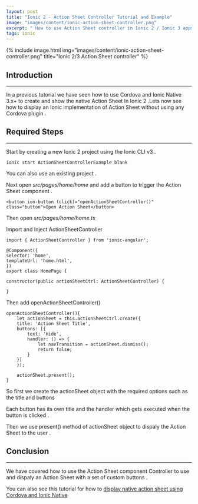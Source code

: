 ```yaml
---
layout: post
title: "Ionic 2 - Action Sheet Controller Tutorial and Example"
image: "images/content/ionic-action-sheet-controller.png"
excerpt: " How to use Action Sheet controller in Ionic 2 / Ionic 3 apps " 
tags: ionic 
---
```


{% include image.html 
    img="images/content/ionic-action-sheet-controller.png" 
    title="Ionic 2/3 Action Sheet controller" 
%}

Introduction 
--------------
--------------

In a previous tutorial we have seen how to use Cordova and Ionic Native 3.x+ to create and show the native 
Action Sheet In Ionic 2 .Lets now see how to display an Ionic implementation of Action Sheet without using 
any Cordova plugin .

Required Steps 
-----------------
-----------------

Start by creating a new Ionic 2 project using the Ionic CLI v3 .

    ionic start ActionSheetControllerExample blank 

You can also use an existing project .

Next open <em>src/pages/home/home</em> and add a button to trigger the Action Sheet component .

    <button ion-button (click)="openActionSheetController()" class="button">Open Action Sheet</button>

Then open <em>src/pages/home/home.ts</em>

Import and Inject ActionSheetController

    import { ActionSheetController } from 'ionic-angular';

    @Component({
    selector: 'home',
    templateUrl: 'home.html',
    })
    export class HomePage {

    constructor(public actionSheetCtrl: ActionSheetController) {
        
    }    


Then add openActionSheetController()

    openActionSheetController(){
        let actionSheet = this.actionSheetCtrl.create({
        title: 'Action Sheet Title',
        buttons: [{
            text: 'Hide',
            handler: () => {
                let navTransition = actionSheet.dismiss();
                return false;
            }
        }]
        });

        actionSheet.present();    
    }

So first we create the actionSheet object with the required options such as the title and buttons 

Each button has its own title and the handler which gets executed when the button is clicked .

Then we use present() method of actionSheet object to dispaly the Action Sheet to the user .

Conclusion 
-------------
-------------

We have covered how to use the Action Sheet component Controller to use and dispaly an Action Sheet with 
a set of custom buttons .

You can also see this tutorial for how to <a href="/ionic-action-sheet-example-tutorial">display native action sheet using Cordova and Ionic Native</a>

